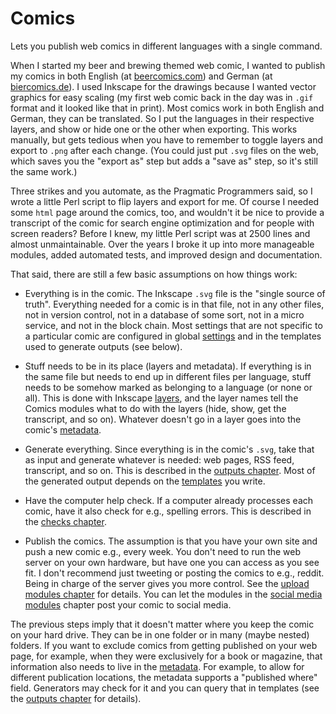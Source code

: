 # Comics

Lets you publish web comics in different languages with a single command.

When I started my beer and brewing themed web comic, I wanted to publish my
comics in both English (at [beercomics.com](https://beercomics.com)) and
German (at [biercomics.de](https://biercomics.de)). I used Inkscape for the
drawings because I wanted vector graphics for easy scaling (my first web
comic back in the day was in `.gif` format and it looked like that in
print). Most comics work in both English and German, they can be translated.
So I put the languages in their respective layers, and show or hide one or
the other when exporting. This works manually, but gets tedious when you
have to remember to toggle layers and export to `.png` after each change.
(You could just put `.svg` files on the web, which saves you the "export as"
step but adds a "save as" step, so it's still the same work.)

Three strikes and you automate, as the Pragmatic Programmers said, so I
wrote a little Perl script to flip layers and export for me. Of course I
needed some `html` page around the comics, too, and wouldn't it be nice to
provide a transcript of the comic for search engine optimization and for
people with screen readers? Before I knew, my little Perl script was at 2500
lines and almost unmaintainable. Over the years I broke it up into more
manageable modules, added automated tests, and improved design and
documentation.

That said, there are still a few basic assumptions on how things work:

- Everything is in the comic. The Inkscape `.svg` file is the "single source
  of truth". Everything needed for a comic is in that file, not in any other
  files, not in version control, not in a database of some sort, not in a
  micro service, and not in the block chain. Most settings that are not
  specific to a particular comic are configured in global
  [settings](settings.md) and in the templates used to generate outputs (see
  below).

- Stuff needs to be in its place (layers and metadata). If everything is in
  the same file but needs to end up in different files per language, stuff
  needs to be somehow marked as belonging to a language (or none or all).
  This is done with Inkscape [layers](layers.md), and the layer names tell
  the Comics modules what to do with the layers (hide, show, get the
  transcript, and so on). Whatever doesn't go in a layer goes into the
  comic's [metadata](metadata.md).

- Generate everything. Since everything is in the comic's `.svg`, take that
  as input and generate whatever is needed: web pages, RSS feed, transcript,
  and so on. This is described in the [outputs chapter](outputs.md). Most of
  the generated output depends on the [templates](templates.md) you write.

- Have the computer help check. If a computer already processes each comic,
  have it also check for e.g., spelling errors. This is described in the
  [checks chapter](checks.md).

- Publish the comics. The assumption is that you have your own site and
  push a new comic e.g., every week. You don't need to run the web server on
  your own hardware, but have one you can access as you see fit. I don't
  recommend just tweeting or posting the comics to e.g., reddit. Being in
  charge of the server gives you more control. See the [upload modules
  chapter](upload.md) for details. You can let the modules in the [social
  media modules](social.md) chapter post your comic to social media.

The previous steps imply that it doesn't matter where you keep the comic
on your hard drive. They can be in one folder or in many (maybe nested)
folders. If you want to exclude comics from getting published on your web
page, for example, when they were exclusively for a book or magazine, that
information also needs to live in the [metadata](metadata.md). For
example, to allow for different publication locations, the metadata
supports a "published where" field. Generators may check for it and you
can query that in templates (see the [outputs chapter](outputs.md) for
details).
